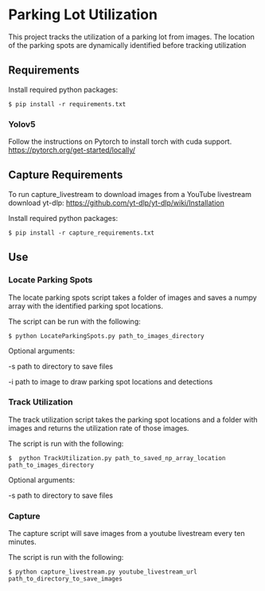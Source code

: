# Parking Lot Utilization
This project tracks the utilization of a parking lot from images. The location of the parking spots are dynamically identified before tracking utilization

## Requirements
Install required python packages:
```console
$ pip install -r requirements.txt
```

### Yolov5

Follow the instructions on Pytorch to install torch with cuda support. https://pytorch.org/get-started/locally/

## Capture Requirements
To run capture_livestream to download images from a YouTube livestream download yt-dlp:
https://github.com/yt-dlp/yt-dlp/wiki/Installation

Install required python packages:
```console
$ pip install -r capture_requirements.txt
```

## Use

### Locate Parking Spots

The locate parking spots script takes a folder of images and saves a numpy array with the identified parking spot locations.

The script can be run with the following:
```
$ python LocateParkingSpots.py path_to_images_directory
```
Optional arguments:

-s path to directory to save files

-i path to image to draw parking spot locations and detections

### Track Utilization

The track utilization script takes the parking spot locations and a folder with images and returns the utilization rate of those images.

The script is run with the following:
```
$  python TrackUtilization.py path_to_saved_np_array_location path_to_images_directory
```

Optional arguments:

-s path to directory to save files

### Capture

The capture script will save images from a youtube livestream every ten minutes. 

The script is run with the following:
```
$ python capture_livestream.py youtube_livestream_url path_to_directory_to_save_images
```
